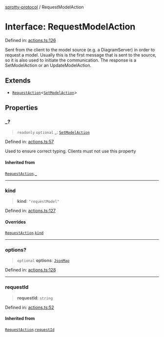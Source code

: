 
[sprotty-protocol](../globals) / RequestModelAction

# Interface: RequestModelAction

Defined in: [actions.ts:126](https://github.com/eclipse-sprotty/sprotty/blob/f9b2433481cc27a1ac0c92d525a92039ae7f6c76/packages/sprotty-protocol/src/actions.ts#L126)

Sent from the client to the model source (e.g. a DiagramServer) in order to request a model. Usually this
is the first message that is sent to the source, so it is also used to initiate the communication.
The response is a SetModelAction or an UpdateModelAction.

## Extends

- [`RequestAction`](../Interface.RequestAction)\<[`SetModelAction`](../Interface.SetModelAction)\>

## Properties

### \_?

> `readonly` `optional` **\_**: [`SetModelAction`](../Interface.SetModelAction)

Defined in: [actions.ts:57](https://github.com/eclipse-sprotty/sprotty/blob/f9b2433481cc27a1ac0c92d525a92039ae7f6c76/packages/sprotty-protocol/src/actions.ts#L57)

Used to ensure correct typing. Clients must not use this property

#### Inherited from

[`RequestAction`](../Interface.RequestAction).[`_`](../Interface.RequestAction.md#_)

***

### kind

> **kind**: `"requestModel"`

Defined in: [actions.ts:127](https://github.com/eclipse-sprotty/sprotty/blob/f9b2433481cc27a1ac0c92d525a92039ae7f6c76/packages/sprotty-protocol/src/actions.ts#L127)

#### Overrides

[`RequestAction`](../Interface.RequestAction).[`kind`](../Interface.RequestAction.md#kind)

***

### options?

> `optional` **options**: [`JsonMap`](../Interface.JsonMap)

Defined in: [actions.ts:128](https://github.com/eclipse-sprotty/sprotty/blob/f9b2433481cc27a1ac0c92d525a92039ae7f6c76/packages/sprotty-protocol/src/actions.ts#L128)

***

### requestId

> **requestId**: `string`

Defined in: [actions.ts:52](https://github.com/eclipse-sprotty/sprotty/blob/f9b2433481cc27a1ac0c92d525a92039ae7f6c76/packages/sprotty-protocol/src/actions.ts#L52)

#### Inherited from

[`RequestAction`](../Interface.RequestAction).[`requestId`](../Interface.RequestAction.md#requestid)
